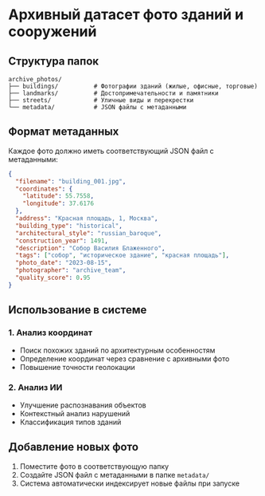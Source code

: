 # Архивный датасет фото зданий и сооружений

## Структура папок

```
archive_photos/
├── buildings/          # Фотографии зданий (жилые, офисные, торговые)
├── landmarks/          # Достопримечательности и памятники
├── streets/            # Уличные виды и перекрестки
└── metadata/           # JSON файлы с метаданными
```

## Формат метаданных

Каждое фото должно иметь соответствующий JSON файл с метаданными:

```json
{
  "filename": "building_001.jpg",
  "coordinates": {
    "latitude": 55.7558,
    "longitude": 37.6176
  },
  "address": "Красная площадь, 1, Москва",
  "building_type": "historical",
  "architectural_style": "russian_baroque",
  "construction_year": 1491,
  "description": "Собор Василия Блаженного",
  "tags": ["собор", "историческое здание", "красная площадь"],
  "photo_date": "2023-08-15",
  "photographer": "archive_team",
  "quality_score": 0.95
}
```

## Использование в системе

### 1. Анализ координат
- Поиск похожих зданий по архитектурным особенностям
- Определение координат через сравнение с архивными фото
- Повышение точности геолокации

### 2. Анализ ИИ
- Улучшение распознавания объектов
- Контекстный анализ нарушений
- Классификация типов зданий

## Добавление новых фото

1. Поместите фото в соответствующую папку
2. Создайте JSON файл с метаданными в папке `metadata/`
3. Система автоматически индексирует новые файлы при запуске
